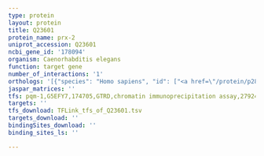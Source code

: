 ```yaml
---
type: protein
layout: protein
title: Q23601
protein_name: prx-2
uniprot_accession: Q23601
ncbi_gene_id: '178094'
organism: Caenorhabditis elegans
function: target gene
number_of_interactions: '1'
orthologs: '[{"species": "Homo sapiens", "id": ["<a href=\"/protein/p28328\">P28328</a>"]}, {"species": "Mus musculus", "id": ["Q91YZ5"]}, {"species": "Rattus norvegicus", "id": ["<a href=\"/protein/p24392\">P24392</a>"]}, {"species": "Drosophila melanogaster", "id": ["<a href=\"/protein/q9vsh8\">Q9VSH8</a>"]}, {"species": "Danio rerio", "id": ["<a href=\"/protein/e7f4v8\">E7F4V8</a>"]}]'
jaspar_matrices: ''
tfs: pqm-1,G5EFY7,174705,GTRD,chromatin immunoprecipitation assay,27924024%5Buid%5D,No
targets: ''
tfs_download: TFLink_tfs_of_Q23601.tsv
targets_download: ''
bindingSites_download: ''
binding_sites_ls: ''

---
```

